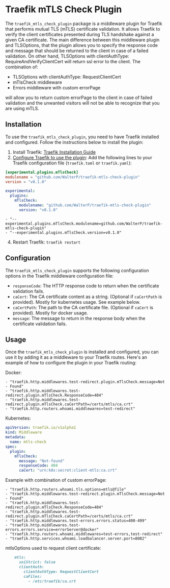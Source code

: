 # Traefik mTLS Check Plugin




The `traefik_mtls_check_plugin` package is a middleware plugin for Traefik that performs mutual TLS (mTLS) certificate validation. It allows Traefik to verify the client certificates presented during TLS handshake against a given CA certificate. The main difference between this middleware plugin and TLSOptions, that the plugin allows you to specify the response code and message that should be returned to the client in case of a failed validation.
On other hand, TLSOptions with clientAuthType: RequireAndVerifyClientCert will return ssl error to the client.
The combination of:
- TLSOptions with clientAuthType: RequestClientCert
- mTlsCheck middleware
- Errors middleware with custom errorPage

will allow you to return custom errorPage to the client in case of failed validation and the unwanted visitors will not be able to recognize that you are using mTLS.

## Installation

To use the `traefik_mtls_check_plugin`, you need to have Traefik installed and configured. Follow the instructions below to install the plugin:

1. Install Traefik: [Traefik Installation Guide](https://doc.traefik.io/traefik/getting-started/install-traefik/)
2. [Configure Traefik to use the plugin](https://plugins.traefik.io/install): Add the following lines to your Traefik configuration file (`traefik.toml` or `traefik.yaml`):


```toml
[experimental.plugins.mTlsCheck]
modulename = "github.com/WalterP/traefik-mtls-check-plugin"
version = "v0.1.0"
```

```yaml
experimental:
  plugins:
    mTlsCheck:
      modulename: "github.com/WalterP/traefik-mtls-check-plugin"
      version: "v0.1.0"
```

```cli
- "--experimental.plugins.mTlsCheck.modulename=github.com/WalterP/traefik-mtls-check-plugin"
- "--experimental.plugins.mTlsCheck.version=v0.1.0"
```

4. Restart Traefik: `traefik restart`

## Configuration

The `traefik_mtls_check_plugin` supports the following configuration options in the Traefik middleware configuration file:


- `responseCode`: The HTTP response code to return when the certificate validation fails.
- `caCert`: The CA certificate content as a string. (Optional if `caCertPath` is provided). Mostly for kubernetes usage. See example below.
- `caCertPath`: The path to the CA certificate file. (Optional if `caCert` is provided). Mostly for docker usage.
- `message`: The message to return in the response body when the certificate validation fails.

## Usage

Once the `traefik_mtls_check_plugin` is installed and configured, you can use it by adding it as a middleware to your Traefik routes. Here's an example of how to configure the plugin in your Traefik routing:


Docker:

```labels
- "traefik.http.middlewares.test-redirect.plugin.mTlsCheck.message=Not - Found"
- "traefik.http.middlewares.test-redirect.plugin.mTlsCheck.ResponseCode=404"
- "traefik.http.middlewares.test-redirect.plugin.mTlsCheck.caCertPath=/certs/mtls/ca.crt"
- "traefik.http.routers.whoami.middlewares=test-redirect"

```

Kubernetes:

```yaml
apiVersion: traefik.io/v1alpha1
kind: Middleware
metadata:
  name: mtls-check
spec:
  plugin:
    mTlsCheck:
      message: "Not-found"
      responseCode: 404
      caCert: "urn:k8s:secret:client-mtls:ca.crt"
```

Example with combination of custom errorPage:

```dockerlabels
- "traefik.http.routers.whoami.tls.options=mtls@file"
- "traefik.http.middlewares.test-redirect.plugin.mTlsCheck.message=Not - Found"
- "traefik.http.middlewares.test-redirect.plugin.mTlsCheck.ResponseCode=404"
- "traefik.http.middlewares.test-redirect.plugin.mTlsCheck.caCertPath=/certs/mtls/ca.crt"
- "traefik.http.middlewares.test-errors.errors.status=400-499"
- "traefik.http.middlewares.test-errors.errors.service=errorServer@docker"
- "traefik.http.routers.whoami.middlewares=test-errors,test-redirect"
- "traefik.http.services.whoami.loadbalancer.server.port=8082"
```

mtlsOptions used to request client certificate:
```markdown
    mtls:
      sniStrict: false
      clientAuth:
        clientAuthType: RequestClientCert
        caFiles:
          - /etc/traefik/ca.crt
```
